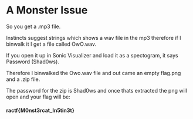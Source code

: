 # A Monster Issue

So you get a .mp3 file.

Instincts suggest strings which shows a wav file in the mp3 therefore if I binwalk it I get a file called OwO.wav. 

If you open it up in Sonic Visualizer and load it as a spectogram, it says Password (Shad0ws). 

Therefore I binwalked the Owo.wav file and out came an empty flag.png and a .zip file. 

The password for the zip is Shad0ws and once thats extracted the png will open and your flag will be:
  
#### ractf{M0nst3rcat_In5tin3t}
